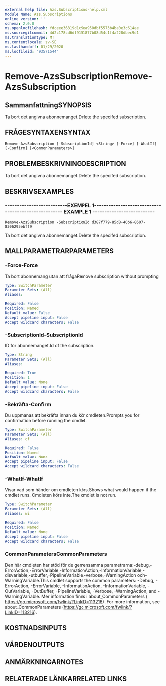 ```yaml
---
external help file: Azs.Subscriptions-help.xml
Module Name: Azs.Subscriptions
online version: ''
schema: 2.0.0
ms.openlocfilehash: fdceee36319d1c9ea950dbf5573b4ba0e3c614ee
ms.sourcegitcommit: 4d2c178cd6df9151877b08d54c1f4a228dbec9d1
ms.translationtype: MT
ms.contentlocale: sv-SE
ms.lasthandoff: 01/29/2020
ms.locfileid: "93571544"
---
```

# <span data-ttu-id="64bc1-101">Remove-AzsSubscription</span><span class="sxs-lookup"><span data-stu-id="64bc1-101">Remove-AzsSubscription</span></span>

## <span data-ttu-id="64bc1-102">Sammanfattning</span><span class="sxs-lookup"><span data-stu-id="64bc1-102">SYNOPSIS</span></span>
<span data-ttu-id="64bc1-103">Ta bort det angivna abonnemanget.</span><span class="sxs-lookup"><span data-stu-id="64bc1-103">Delete the specifed subscription.</span></span>

## <span data-ttu-id="64bc1-104">FRÅGESYNTAXEN</span><span class="sxs-lookup"><span data-stu-id="64bc1-104">SYNTAX</span></span>

```
Remove-AzsSubscription [-SubscriptionId] <String> [-Force] [-WhatIf] [-Confirm] [<CommonParameters>]
```

## <span data-ttu-id="64bc1-105">PROBLEMBESKRIVNING</span><span class="sxs-lookup"><span data-stu-id="64bc1-105">DESCRIPTION</span></span>
<span data-ttu-id="64bc1-106">Ta bort det angivna abonnemanget.</span><span class="sxs-lookup"><span data-stu-id="64bc1-106">Delete the specifed subscription.</span></span>

## <span data-ttu-id="64bc1-107">BESKRIVS</span><span class="sxs-lookup"><span data-stu-id="64bc1-107">EXAMPLES</span></span>

### <span data-ttu-id="64bc1-108">--------------------------EXEMPEL 1--------------------------</span><span class="sxs-lookup"><span data-stu-id="64bc1-108">-------------------------- EXAMPLE 1 --------------------------</span></span>
```
Remove-AzsSubscription -SubscriptionId d387f779-85d8-40b6-8607-8306295ebff9
```

<span data-ttu-id="64bc1-109">Ta bort det angivna abonnemanget.</span><span class="sxs-lookup"><span data-stu-id="64bc1-109">Delete the specifed subscription.</span></span>

## <span data-ttu-id="64bc1-110">MALLPARAMETRAR</span><span class="sxs-lookup"><span data-stu-id="64bc1-110">PARAMETERS</span></span>

### <span data-ttu-id="64bc1-111">-Force</span><span class="sxs-lookup"><span data-stu-id="64bc1-111">-Force</span></span>
<span data-ttu-id="64bc1-112">Ta bort abonnemang utan att fråga</span><span class="sxs-lookup"><span data-stu-id="64bc1-112">Remove subscription without prompting</span></span>

```yaml
Type: SwitchParameter
Parameter Sets: (All)
Aliases: 

Required: False
Position: Named
Default value: False
Accept pipeline input: False
Accept wildcard characters: False
```

### <span data-ttu-id="64bc1-113">-SubscriptionId</span><span class="sxs-lookup"><span data-stu-id="64bc1-113">-SubscriptionId</span></span>
<span data-ttu-id="64bc1-114">ID för abonnemanget.</span><span class="sxs-lookup"><span data-stu-id="64bc1-114">Id of the subscription.</span></span>

```yaml
Type: String
Parameter Sets: (All)
Aliases: 

Required: True
Position: 1
Default value: None
Accept pipeline input: False
Accept wildcard characters: False
```

### <span data-ttu-id="64bc1-115">-Bekräfta</span><span class="sxs-lookup"><span data-stu-id="64bc1-115">-Confirm</span></span>
<span data-ttu-id="64bc1-116">Du uppmanas att bekräfta innan du kör cmdleten.</span><span class="sxs-lookup"><span data-stu-id="64bc1-116">Prompts you for confirmation before running the cmdlet.</span></span>

```yaml
Type: SwitchParameter
Parameter Sets: (All)
Aliases: cf

Required: False
Position: Named
Default value: None
Accept pipeline input: False
Accept wildcard characters: False
```

### <span data-ttu-id="64bc1-117">-WhatIf</span><span class="sxs-lookup"><span data-stu-id="64bc1-117">-WhatIf</span></span>
<span data-ttu-id="64bc1-118">Visar vad som händer om cmdleten körs.</span><span class="sxs-lookup"><span data-stu-id="64bc1-118">Shows what would happen if the cmdlet runs.</span></span>
<span data-ttu-id="64bc1-119">Cmdleten körs inte.</span><span class="sxs-lookup"><span data-stu-id="64bc1-119">The cmdlet is not run.</span></span>

```yaml
Type: SwitchParameter
Parameter Sets: (All)
Aliases: wi

Required: False
Position: Named
Default value: None
Accept pipeline input: False
Accept wildcard characters: False
```

### <span data-ttu-id="64bc1-120">CommonParameters</span><span class="sxs-lookup"><span data-stu-id="64bc1-120">CommonParameters</span></span>
<span data-ttu-id="64bc1-121">Den här cmdleten har stöd för de gemensamma parametrarna:-debug,-ErrorAction,-ErrorVariable,-InformationAction,-InformationVariable,-disvariable,-utbuffer,-PipelineVariable,-verbose,-WarningAction och-WarningVariable.</span><span class="sxs-lookup"><span data-stu-id="64bc1-121">This cmdlet supports the common parameters: -Debug, -ErrorAction, -ErrorVariable, -InformationAction, -InformationVariable, -OutVariable, -OutBuffer, -PipelineVariable, -Verbose, -WarningAction, and -WarningVariable.</span></span> <span data-ttu-id="64bc1-122">Mer information finns i about_CommonParameters ( https://go.microsoft.com/fwlink/?LinkID=113216) .</span><span class="sxs-lookup"><span data-stu-id="64bc1-122">For more information, see about_CommonParameters (https://go.microsoft.com/fwlink/?LinkID=113216).</span></span>

## <span data-ttu-id="64bc1-123">KOSTNADS</span><span class="sxs-lookup"><span data-stu-id="64bc1-123">INPUTS</span></span>

## <span data-ttu-id="64bc1-124">VÄRDEN</span><span class="sxs-lookup"><span data-stu-id="64bc1-124">OUTPUTS</span></span>

## <span data-ttu-id="64bc1-125">ANMÄRKNINGAR</span><span class="sxs-lookup"><span data-stu-id="64bc1-125">NOTES</span></span>

## <span data-ttu-id="64bc1-126">RELATERADE LÄNKAR</span><span class="sxs-lookup"><span data-stu-id="64bc1-126">RELATED LINKS</span></span>

